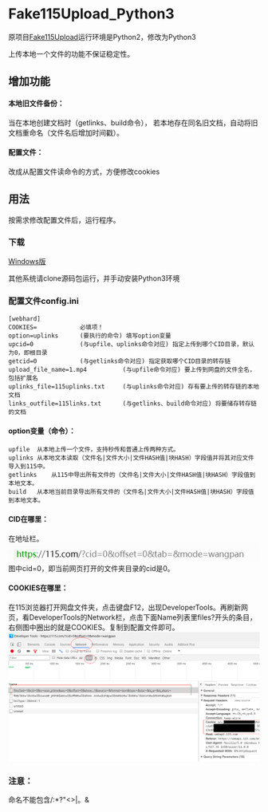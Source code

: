 # Fake115Upload_Python3
原项目<a title="Fake115Upload" target="_blank" href="https://github.com/T3rry7f/Fake115Upload">Fake115Upload</a>运行环境是Python2，修改为Python3

上传本地一个文件的功能不保证稳定性。

## 增加功能

#### 本地旧文件备份：

当在本地创建文档时（getlinks、build命令），
若本地存在同名旧文档，自动将旧文档重命名（文件名后增加时间戳）。

#### 配置文件：

改成从配置文件读命令的方式，方便修改cookies

## 用法
按需求修改配置文件后，运行程序。

### 下载

[Windows版](https://github.com/LSD08KM/Fake115Upload_Python3/releases)

其他系统请clone源码包运行，并手动安装Python3环境

### 配置文件config.ini

```
[webhard]
COOKIES=			必填项！
option=uplinks		(要执行的命令) 填写option变量
upcid=0				(与upfile、uplinks命令对应) 指定上传到哪个CID目录，默认为0，即根目录
getcid=0			(与getlinks命令对应) 指定获取哪个CID目录的转存链 
upload_file_name=1.mp4			(与upfile命令对应) 要上传到网盘的文件全名，包括扩展名
uplinks_file=115uplinks.txt		(与uplinks命令对应) 存有要上传的转存链的本地文档
links_outfile=115links.txt		(与getlinks、build命令对应) 将要储存转存链的文档
```
#### option变量（命令）：

```
upfile	从本地上传一个文件，支持秒传和普通上传两种方式。
uplinks	从本地文本读取（文件名|文件大小|文件HASH值|块HASH）字段值并将其对应文件导入到115中。
getlinks	从115中导出所有文件的（文件名|文件大小|文件HASH值|块HASH）字段值到本地文本。
build	从本地当前目录导出所有文件的（文件名|文件大小|文件HASH值|块HASH）字段值到本地文本。
```

#### CID在哪里：

在地址栏。
![CID](./readme/1.png)
图中cid=0，即当前网页打开的文件夹目录的cid是0。

#### COOKIES在哪里：

在115浏览器打开网盘文件夹，点击键盘F12，出现DeveloperTools。再刷新网页，看DeveloperTools的Network栏，点击下面Name列表里files?开头的条目，右侧图中圈出的就是COOKIES。复制到配置文件即可。
![COOKIES](./readme/2.png)

### 注意：

命名不能包含/:*?"<>|。&